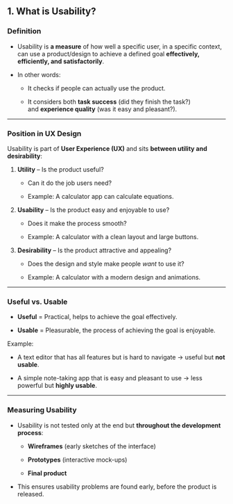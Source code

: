 ## 1. What is Usability?

### Definition

- Usability is **a measure** of how well a specific user, in a specific context, can use a product/design to achieve a defined goal **effectively, efficiently, and satisfactorily**.
    
- In other words:
    
    - It checks if people can actually use the product.
        
    - It considers both **task success** (did they finish the task?) and **experience quality** (was it easy and pleasant?).
        

---

### Position in UX Design

Usability is part of **User Experience (UX)** and sits **between utility and desirability**:

1. **Utility** – Is the product useful?
    
    - Can it do the job users need?
        
    - Example: A calculator app can calculate equations.
        
2. **Usability** – Is the product easy and enjoyable to use?
    
    - Does it make the process smooth?
        
    - Example: A calculator with a clean layout and large buttons.
        
3. **Desirability** – Is the product attractive and appealing?
    
    - Does the design and style make people _want_ to use it?
        
    - Example: A calculator with a modern design and animations.
        

---

### Useful vs. Usable

- **Useful** = Practical, helps to achieve the goal effectively.
    
- **Usable** = Pleasurable, the process of achieving the goal is enjoyable.
    

Example:

- A text editor that has all features but is hard to navigate → useful but **not usable**.
    
- A simple note-taking app that is easy and pleasant to use → less powerful but **highly usable**.
    

---

### Measuring Usability

- Usability is not tested only at the end but **throughout the development process**:
    
    - **Wireframes** (early sketches of the interface)
        
    - **Prototypes** (interactive mock-ups)
        
    - **Final product**
        
- This ensures usability problems are found early, before the product is released.